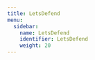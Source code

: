 ```yaml
---
title: LetsDefend
menu:
  sidebar:
    name: LetsDefend
    identifier: LetsDefend
    weight: 20
---
```


